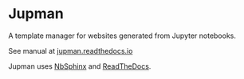
# Jupman

A template manager for websites generated from Jupyter notebooks.

See manual at [jupman.readthedocs.io](http://jupman.readthedocs.io)

Jupman uses [NbSphinx](http://nbsphinx.readthedocs.io/) and [ReadTheDocs](https://readthedocs.org). 
